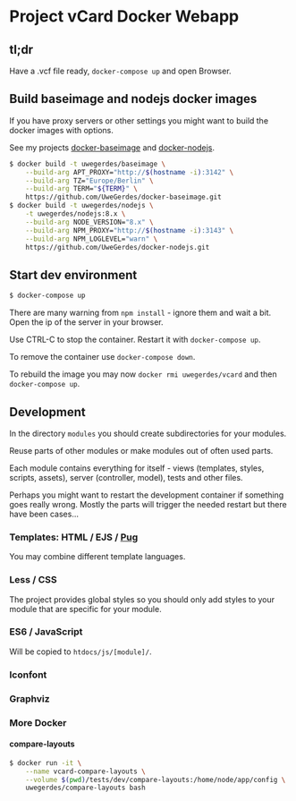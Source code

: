 # Project vCard Docker Webapp

## tl;dr

Have a .vcf file ready, `docker-compose up` and open Browser.

## Build baseimage and nodejs docker images

If you have proxy servers or other settings you might want to build the docker images with options.

See my projects [docker-baseimage](https://github.com/UweGerdes/docker-baseimage) and [docker-nodejs](https://github.com/UweGerdes/docker-nodejs).

```bash
$ docker build -t uwegerdes/baseimage \
	--build-arg APT_PROXY="http://$(hostname -i):3142" \
	--build-arg TZ="Europe/Berlin" \
	--build-arg TERM="${TERM}" \
	https://github.com/UweGerdes/docker-baseimage.git
$ docker build -t uwegerdes/nodejs \
	-t uwegerdes/nodejs:8.x \
	--build-arg NODE_VERSION="8.x" \
	--build-arg NPM_PROXY="http://$(hostname -i):3143" \
	--build-arg NPM_LOGLEVEL="warn" \
	https://github.com/UweGerdes/docker-nodejs.git
```

## Start dev environment

```bash
$ docker-compose up
```

There are many warning from `npm install` - ignore them and wait a bit. Open the ip of the server in your browser.

Use CTRL-C to stop the container. Restart it with `docker-compose up`.

To remove the container use `docker-compose down`.

To rebuild the image you may now `docker rmi uwegerdes/vcard` and then `docker-compose up`.

## Development

In the directory `modules` you should create subdirectories for your modules.

Reuse parts of other modules or make modules out of often used parts.

Each module contains everything for itself - views (templates, styles, scripts, assets), server (controller, model), tests and other files.

Perhaps you might want to restart the development container if something goes really wrong. Mostly the parts will trigger the needed restart but there have been cases...

### Templates: HTML / EJS / [Pug](https://pugjs.org/)

You may combine different template languages.

### Less / CSS

The project provides global styles so you should only add styles to your module that are specific for your module.

### ES6 / JavaScript

Will be copied to `htdocs/js/[module]/`.

### Iconfont

### Graphviz

### More Docker

#### compare-layouts

```bash
$ docker run -it \
	--name vcard-compare-layouts \
	--volume $(pwd)/tests/dev/compare-layouts:/home/node/app/config \
	uwegerdes/compare-layouts bash
```
